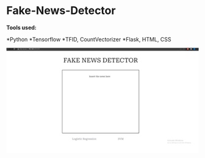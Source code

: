 # Fake-News-Detector

**Tools used:**

*Python
*Tensorflow
*TFID, CountVectorizer
*Flask, HTML, CSS

![Screenshot](screenshot.png)

